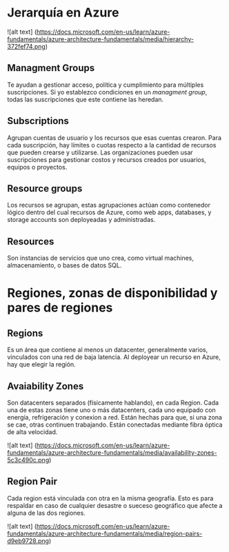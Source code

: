 # Jerarquía en Azure

![alt text] (https://docs.microsoft.com/en-us/learn/azure-fundamentals/azure-architecture-fundamentals/media/hierarchy-372fef74.png)

## Managment Groups
Te ayudan a gestionar acceso, política y cumplimiento para múltiples suscripciones. Si yo establezco condiciones en un *managment group*, todas las suscripciones que este contiene las heredan.
## Subscriptions
Agrupan cuentas de usuario y los recursos que esas cuentas crearon. Para cada suscripción, hay límites o cuotas respecto a la cantidad de recursos que pueden crearse y utilizarse. 
Las organizaciones pueden usar suscripciones para gestionar costos y recursos creados por usuarios, equipos o proyectos.
## Resource groups
Los recursos se agrupan, estas agrupaciones actúan como contenedor lógico dentro del cual recursos de Azure, como web apps, databases, y storage accounts son deployeadas y administradas.
## Resources
Son instancias de servicios que uno crea, como virtual machines, almacenamiento, o bases de datos SQL.

# Regiones, zonas de disponibilidad y pares de regiones

## Regions
Es un área que contiene al menos un datacenter, generalmente varios, vinculados con una red de baja latencia.
Al deployear un recurso en Azure, hay que elegir la región.
## Avaiability Zones
Son datacenters separados (físicamente hablando), en cada Region.
Cada una de estas zonas tiene uno o más datacenters, cada uno equipado con energía, refrigeración y conexion a red.
Están hechas para que, si una zona se cae, otras continuen trabajando.
Están conectadas mediante fibra óptica de alta velocidad.

![alt text] (https://docs.microsoft.com/en-us/learn/azure-fundamentals/azure-architecture-fundamentals/media/availability-zones-5c3c490c.png)
## Region Pair
Cada region está vinculada con otra en la misma geografía. Esto es para respaldar en caso de cualquier desastre o sueceso geográfico que afecte a alguna de las dos regiones.

![alt text] (https://docs.microsoft.com/en-us/learn/azure-fundamentals/azure-architecture-fundamentals/media/region-pairs-d9eb9728.png)
